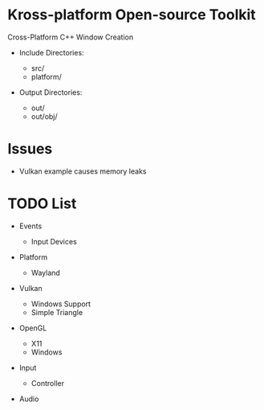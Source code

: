# Kross-platform Open-source Toolkit
Cross-Platform C++ Window Creation

- Include Directories:
    - src/
    - platform/

- Output Directories:
    - out/
    - out/obj/

# Issues
  - Vulkan example causes memory leaks

# TODO List
  - Events
    - Input Devices

  - Platform
    - Wayland

  - Vulkan
    - Windows Support
    - Simple Triangle
    
  - OpenGL
    - X11
    - Windows
    
  - Input
    - Controller

  - Audio
